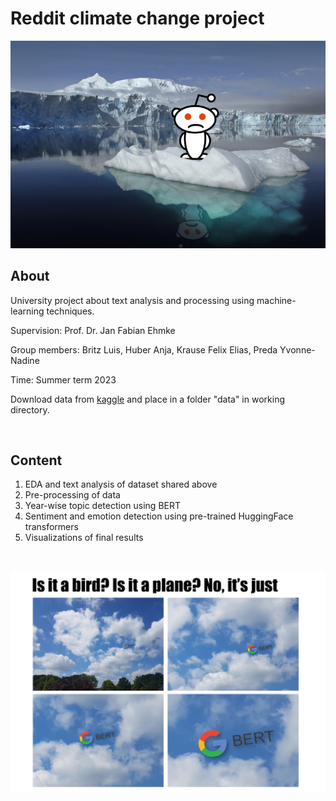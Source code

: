 # Reddit climate change project

![Sad Snoo](/resources/title_image.jpg)
## About

University project about text analysis and processing using machine-learning techniques.

Supervision: Prof. Dr. Jan Fabian Ehmke

Group members: Britz Luis, Huber Anja, Krause Felix Elias, Preda Yvonne-Nadine

Time: Summer term 2023

Download data from [kaggle](https://www.kaggle.com/datasets/pavellexyr/the-reddit-climate-change-dataset) and place in a folder "data" in working directory.

</br>

## Content

1) EDA and text analysis of dataset shared above
2) Pre-processing of data
3) Year-wise topic detection using BERT
4) Sentiment and emotion detection using pre-trained HuggingFace transformers
5) Visualizations of final results

</br>

![BERT meme](/resources/BERT_meme1.jpg)

